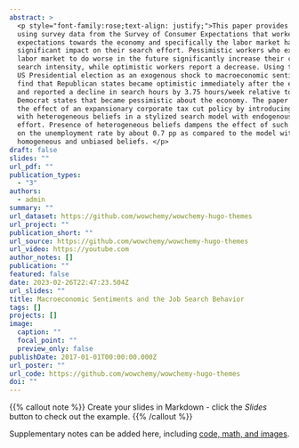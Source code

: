 ```yaml
---
abstract: >
  <p style="font-family:rose;text-align: justify;">This paper provides evidence
  using survey data from the Survey of Consumer Expectations that workers'
  expectations towards the economy and specifically the labor market have a
  significant impact on their search effort. Pessimistic workers who expect the
  labor market to do worse in the future significantly increase their current
  search intensity, while optimistic workers report a decrease. Using the 2016
  US Presidential election as an exogenous shock to macroeconomic sentiments, I
  find that Republican states became optimistic immediately after the elections
  and reported a decline in search hours by 3.75 hours/week relative to the
  Democrat states that became pessimistic about the economy. The paper evaluates
  the effect of an expansionary corporate tax cut policy by introducing workers
  with heterogeneous beliefs in a stylized search model with endogenous search
  effort. Presence of heterogeneous beliefs dampens the effect of such a policy
  on the unemployment rate by about 0.7 pp as compared to the model with
  homogeneous and unbiased beliefs. </p>
draft: false
slides: ""
url_pdf: ""
publication_types:
  - "3"
authors:
  - admin
summary: ""
url_dataset: https://github.com/wowchemy/wowchemy-hugo-themes
url_project: ""
publication_short: ""
url_source: https://github.com/wowchemy/wowchemy-hugo-themes
url_video: https://youtube.com
author_notes: []
publication: ""
featured: false
date: 2023-02-26T22:47:23.504Z
url_slides: ""
title: Macroeconomic Sentiments and the Job Search Behavior
tags: []
projects: []
image:
  caption: ""
  focal_point: ""
  preview_only: false
publishDate: 2017-01-01T00:00:00.000Z
url_poster: ""
url_code: https://github.com/wowchemy/wowchemy-hugo-themes
doi: ""
---
```



{{% callout note %}}
Create your slides in Markdown - click the *Slides* button to check out the example.
{{% /callout %}}

Supplementary notes can be added here, including [code, math, and images](https://wowchemy.com/docs/writing-markdown-latex/).